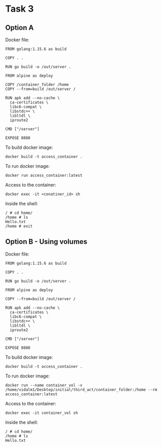 # Task 3

## Option A

Docker file:
```docker
FROM golang:1.15.6 as build

COPY . .

RUN go build -o /out/server .

FROM alpine as deploy

COPY /container_folder /home
COPY --from=build /out/server /

RUN apk add --no-cache \
  ca-certificates \
  libc6-compat \
  libstdc++ \
  libltdl \
  iproute2

CMD ["/server"]

EXPOSE 8080
```

To build docker image:
```
docker build -t access_container . 
```

To run docker image:
```
docker run access_container:latest
```

Access to the container:
```
docker exec -it <conatiner_id> sh
```

Inside the shell:
```
/ # cd home/
/home # ls
Hello.txt
/home # exit
```

## Option B - Using volumes
Docker file:
```docker
FROM golang:1.15.6 as build

COPY . .

RUN go build -o /out/server .

FROM alpine as deploy

COPY --from=build /out/server /

RUN apk add --no-cache \
  ca-certificates \
  libc6-compat \
  libstdc++ \
  libltdl \
  iproute2

CMD ["/server"]

EXPOSE 8080
```

To build docker image:
```
docker build -t access_container . 
```

To run docker image:
```
docker run --name container_vol -v /home/vidalm1/Desktop/initial/third_act/container_folder:/home --rm  access_container:latest 
```

Access to the container:
```
docker exec -it container_vol sh
```

Inside the shell:
```
/ # cd home/
/home # ls
Hello.txt
```

